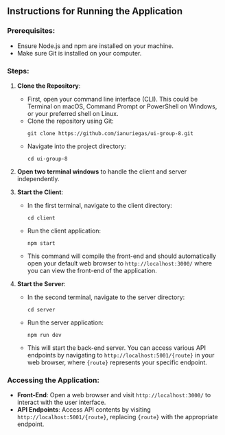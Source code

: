 ## Instructions for Running the Application

### Prerequisites:
- Ensure Node.js and npm are installed on your machine.
- Make sure Git is installed on your computer.

### Steps:
1. **Clone the Repository**:
   - First, open your command line interface (CLI). This could be Terminal on macOS, Command Prompt or PowerShell on Windows, or your preferred shell on Linux.
   - Clone the repository using Git:
     ```
     git clone https://github.com/ianuriegas/ui-group-8.git
     ```
   - Navigate into the project directory:
     ```
     cd ui-group-8
     ```

2. **Open two terminal windows** to handle the client and server independently.

3. **Start the Client**:
   - In the first terminal, navigate to the client directory:
     ```
     cd client
     ```
   - Run the client application:
     ```
     npm start
     ```
   - This command will compile the front-end and should automatically open your default web browser to `http://localhost:3000/` where you can view the front-end of the application.

4. **Start the Server**:
   - In the second terminal, navigate to the server directory:
     ```
     cd server
     ```
   - Run the server application:
     ```
     npm run dev
     ```
   - This will start the back-end server. You can access various API endpoints by navigating to `http://localhost:5001/{route}` in your web browser, where `{route}` represents your specific endpoint.

### Accessing the Application:
- **Front-End**: Open a web browser and visit `http://localhost:3000/` to interact with the user interface.
- **API Endpoints**: Access API contents by visiting `http://localhost:5001/{route}`, replacing `{route}` with the appropriate endpoint.

